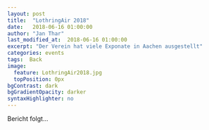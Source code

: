 ```yaml
---
layout: post
title:  "LothringAir 2018"
date:   2018-06-16 01:00:00
author: "Jan Thar"
last_modified_at:  2018-06-16 01:00:00
excerpt: "Der Verein hat viele Exponate in Aachen ausgestellt"
categories: events
tags:  Back
image:
  feature: LothringAir2018.jpg
  topPosition: 0px
bgContrast: dark
bgGradientOpacity: darker
syntaxHighlighter: no
---
```

Bericht folgt...

<div class="img img--fullContainer img--14xLeading" style="background-image: url({{ site.baseurl_posts_img }}LothringAir2018_2.jpg);"></div>
